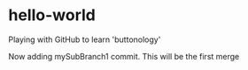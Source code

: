 # hello-world

Playing with GitHub to learn 'buttonology'

Now adding mySubBranch1 commit.  This will be the first merge

